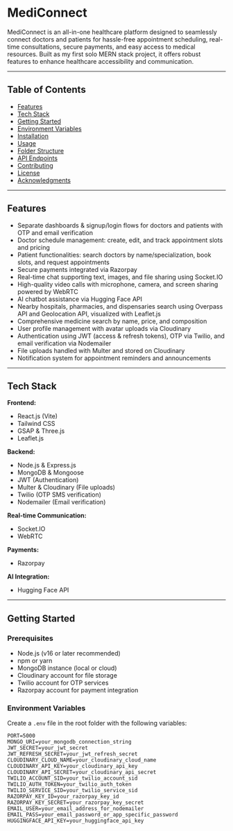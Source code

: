 # MediConnect

MediConnect is an all-in-one healthcare platform designed to seamlessly connect doctors and patients for hassle-free appointment scheduling, real-time consultations, secure payments, and easy access to medical resources. Built as my first solo MERN stack project, it offers robust features to enhance healthcare accessibility and communication.

---

## Table of Contents

- [Features](#features)  
- [Tech Stack](#tech-stack)  
- [Getting Started](#getting-started)  
- [Environment Variables](#environment-variables)  
- [Installation](#installation)  
- [Usage](#usage)  
- [Folder Structure](#folder-structure)  
- [API Endpoints](#api-endpoints)  
- [Contributing](#contributing)  
- [License](#license)  
- [Acknowledgments](#acknowledgments)  

---

## Features

- Separate dashboards & signup/login flows for doctors and patients with OTP and email verification  
- Doctor schedule management: create, edit, and track appointment slots and pricing  
- Patient functionalities: search doctors by name/specialization, book slots, and request appointments  
- Secure payments integrated via Razorpay  
- Real-time chat supporting text, images, and file sharing using Socket.IO  
- High-quality video calls with microphone, camera, and screen sharing powered by WebRTC  
- AI chatbot assistance via Hugging Face API  
- Nearby hospitals, pharmacies, and dispensaries search using Overpass API and Geolocation API, visualized with Leaflet.js  
- Comprehensive medicine search by name, price, and composition  
- User profile management with avatar uploads via Cloudinary  
- Authentication using JWT (access & refresh tokens), OTP via Twilio, and email verification via Nodemailer  
- File uploads handled with Multer and stored on Cloudinary  
- Notification system for appointment reminders and announcements  

---

## Tech Stack

**Frontend:**  
- React.js (Vite)  
- Tailwind CSS  
- GSAP & Three.js  
- Leaflet.js  

**Backend:**  
- Node.js & Express.js  
- MongoDB & Mongoose  
- JWT (Authentication)  
- Multer & Cloudinary (File uploads)  
- Twilio (OTP SMS verification)  
- Nodemailer (Email verification)  

**Real-time Communication:**  
- Socket.IO  
- WebRTC  

**Payments:**  
- Razorpay  

**AI Integration:**  
- Hugging Face API  

---

## Getting Started

### Prerequisites

- Node.js (v16 or later recommended)  
- npm or yarn  
- MongoDB instance (local or cloud)  
- Cloudinary account for file storage  
- Twilio account for OTP services  
- Razorpay account for payment integration  

### Environment Variables

Create a `.env` file in the root folder with the following variables:

```env
PORT=5000
MONGO_URI=your_mongodb_connection_string
JWT_SECRET=your_jwt_secret
JWT_REFRESH_SECRET=your_jwt_refresh_secret
CLOUDINARY_CLOUD_NAME=your_cloudinary_cloud_name
CLOUDINARY_API_KEY=your_cloudinary_api_key
CLOUDINARY_API_SECRET=your_cloudinary_api_secret
TWILIO_ACCOUNT_SID=your_twilio_account_sid
TWILIO_AUTH_TOKEN=your_twilio_auth_token
TWILIO_SERVICE_SID=your_twilio_service_sid
RAZORPAY_KEY_ID=your_razorpay_key_id
RAZORPAY_KEY_SECRET=your_razorpay_key_secret
EMAIL_USER=your_email_address_for_nodemailer
EMAIL_PASS=your_email_password_or_app_specific_password
HUGGINGFACE_API_KEY=your_huggingface_api_key
